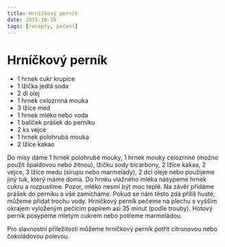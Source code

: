 ```yaml
---
title: Hrníčkový perník
date: 2015-10-18
tags: [recepty, pečení]
---
```


# Hrníčkový perník

* 1 hrnek cukr krupice
* 1 lžička jedlá soda
* 2 dl olej
* 1 hrnek celozrnná mouka
* 3 lžíce med
* 1 hrnek mléko nebo voda
* 1 balíček prášek do perníku
* 2 ks vejce
* 1 hrnek polohrubá mouka
* 2 lžíce kakao

Do mísy dáme 1 hrnek polohrubé mouky, 1 hrnek mouky celozrnné (možno použít
špaldovou nebo žitnou), lžičku sody bicarbony, 2 lžíce kakaa, 2 vejce,
3 lžíce medu (sirupu nebo marmelády), 2 dcl oleje nebo použijeme jiný tuk,
který máme doma. Do hrnku vlažného mléka nasypeme hrnek cukru a rozpustíme.
Pozor, mléko nesmí být moc teplé. Na závěr přidáme prášek do perníku a vše
zamícháme. Pokud se nám těsto zdá příliš husté, můžeme přidat trochu vody.
Hrníčkový perník pečeme na plechu s vyšším okrajem vyloženým pečícím papírem
asi 35 minut (podle trouby). Hotový perník posypeme mletým cukrem nebo potřeme
marmeládou.

Pro slavnostní příležitosti můžeme hrníčkový perník potřít
citronovou nebo čokoládovou polevou.
